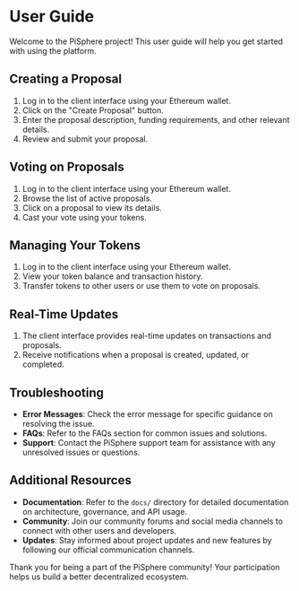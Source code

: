 # User Guide

Welcome to the PiSphere project! This user guide will help you get started with using the platform.

## Creating a Proposal

1. Log in to the client interface using your Ethereum wallet.
2. Click on the "Create Proposal" button.
3. Enter the proposal description, funding requirements, and other relevant details.
4. Review and submit your proposal.

## Voting on Proposals

1. Log in to the client interface using your Ethereum wallet.
2. Browse the list of active proposals.
3. Click on a proposal to view its details.
4. Cast your vote using your tokens.

## Managing Your Tokens

1. Log in to the client interface using your Ethereum wallet.
2. View your token balance and transaction history.
3. Transfer tokens to other users or use them to vote on proposals.

## Real-Time Updates

1. The client interface provides real-time updates on transactions and proposals.
2. Receive notifications when a proposal is created, updated, or completed.

## Troubleshooting

* **Error Messages**: Check the error message for specific guidance on resolving the issue.
* **FAQs**: Refer to the FAQs section for common issues and solutions.
* **Support**: Contact the PiSphere support team for assistance with any unresolved issues or questions.

## Additional Resources

- **Documentation**: Refer to the `docs/` directory for detailed documentation on architecture, governance, and API usage.
- **Community**: Join our community forums and social media channels to connect with other users and developers.
- **Updates**: Stay informed about project updates and new features by following our official communication channels.

Thank you for being a part of the PiSphere community! Your participation helps us build a better decentralized ecosystem.
